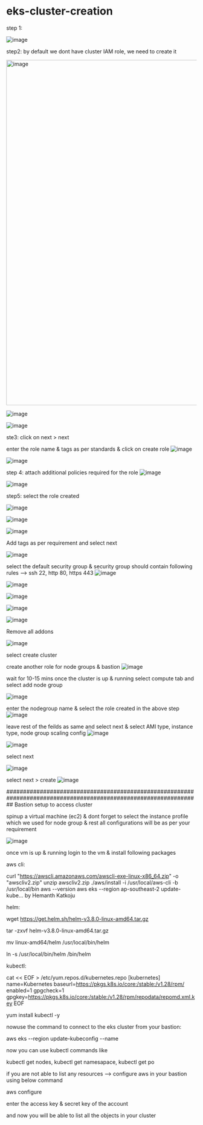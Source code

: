 # eks-cluster-creation

step 1:

![image](https://github.com/user-attachments/assets/98002a66-b47b-4cdb-b5ca-37cdf5c73c37)


step2:
by default we dont have cluster IAM role, we need to create it 

<img width="912" alt="image" src="https://github.com/user-attachments/assets/683895a6-2497-4fb4-9d33-9f65d2233a62">

![image](https://github.com/user-attachments/assets/1017f272-a8fc-49b6-831f-2959cbb07210)

![image](https://github.com/user-attachments/assets/17a3d1ac-1b89-4b68-b57f-a5303aa844a9)

ste3: click on next > next

enter the role name & tags as per standards & click on create role
![image](https://github.com/user-attachments/assets/d706d771-920c-4c6d-80fa-cc2914fcc545)

![image](https://github.com/user-attachments/assets/d295d09c-148c-4b8d-afe7-a6847ec675d3)

step 4: attach additional policies required for the role
![image](https://github.com/user-attachments/assets/594a3725-a722-49e1-adbb-adb26ae4b839)

![image](https://github.com/user-attachments/assets/b71abbee-f46d-40f4-8316-e4205263a092)

step5: select the role created

![image](https://github.com/user-attachments/assets/a8dd0b32-8c0a-4559-9199-d59b6542f4bc)

![image](https://github.com/user-attachments/assets/8b275a51-762d-4f06-a42c-9b3b3c1581b5)

![image](https://github.com/user-attachments/assets/7165b8b9-daab-482e-92b0-445c243cf162)


Add tags as per requirement and select next

![image](https://github.com/user-attachments/assets/6d677165-d244-4c7b-bb77-991c0ea59643)

select the default security group & security group should contain following rules --> ssh 22, http 80, https 443
![image](https://github.com/user-attachments/assets/8cd32f3b-df13-4c6b-ac32-f5769d630f2d)

![image](https://github.com/user-attachments/assets/337b86a5-ff0d-40a8-a88c-49e9b349a9ea)

![image](https://github.com/user-attachments/assets/514032c0-9173-4638-a5a5-bf863d7ec07c)

![image](https://github.com/user-attachments/assets/2d90c3cc-eb6b-453b-9f48-6e3563fb7e07)

![image](https://github.com/user-attachments/assets/498e07bc-15b1-4106-86e7-318a94e640d4)

Remove all addons

![image](https://github.com/user-attachments/assets/97c6d245-a96a-4afc-ad76-9ab99f6ba6bb)


select create cluster

create another role for node groups & bastion
![image](https://github.com/user-attachments/assets/7302a12c-57e0-4f3a-b0c6-fbf56e651b2b)


wait for 10-15 mins
once the cluster is up & running  select compute tab and select add node group

![image](https://github.com/user-attachments/assets/5606f7ce-ce69-4fc8-bfc4-4fba8b7377dd)

enter the nodegroup name & select the role created in the above step
![image](https://github.com/user-attachments/assets/9c965608-ae20-47d2-8cfa-f3a7ca0f0d66)

leave rest of the feilds as same and select next & select AMI type, instance type, node group scaling config
![image](https://github.com/user-attachments/assets/52dd28ba-5f4c-430e-9c43-80d17fa8bb7e)

![image](https://github.com/user-attachments/assets/f208bf27-4c5c-49fe-ac5c-bdd75a156c6b)

select next

![image](https://github.com/user-attachments/assets/896ac245-08bf-40bc-851e-43d6aaacf938)

select next > create
![image](https://github.com/user-attachments/assets/077fbb1c-5041-414e-be62-218af2991978)

##################################################################################################################
Bastion setup to access cluster

spinup a virtual machine (ec2) & dont forget to select the instance profile which we used for node group  & rest all configurations will be as per your requirement

![image](https://github.com/user-attachments/assets/6adb7913-5d68-487b-a533-e32d91fd14b0)

once vm is up & running  login to the vm & install following packages

aws cli:

curl "https://awscli.amazonaws.com/awscli-exe-linux-x86_64.zip" -o "awscliv2.zip"
unzip awscliv2.zip
./aws/install -i /usr/local/aws-cli -b /usr/local/bin
aws --version
aws eks --region ap-southeast-2 update-kube... by Hemanth Katkoju


helm:

wget https://get.helm.sh/helm-v3.8.0-linux-amd64.tar.gz
 
tar -zxvf helm-v3.8.0-linux-amd64.tar.gz
 
mv linux-amd64/helm /usr/local/bin/helm
 
ln -s /usr/local/bin/helm /bin/helm

kubectl:

cat << EOF > /etc/yum.repos.d/kubernetes.repo
[kubernetes]
name=Kubernetes
baseurl=https://pkgs.k8s.io/core:/stable:/v1.28/rpm/
enabled=1
gpgcheck=1
gpgkey=https://pkgs.k8s.io/core:/stable:/v1.28/rpm/repodata/repomd.xml.key
EOF

yum install kubectl -y

nowuse the command to connect to the eks cluster from your bastion:

aws eks --region <region-where-your-cluster-is-configured> update-kubeconfig --name <your-cluster-name>

now you can use kubectl commands like

kubectl get nodes, kubectl get namesapace, kubectl get po

if you are not able to list any resources --> configure aws in your bastion using below command

aws configure

enter the access key & secret key of the account

and now you will be able to list all the objects in your cluster  







